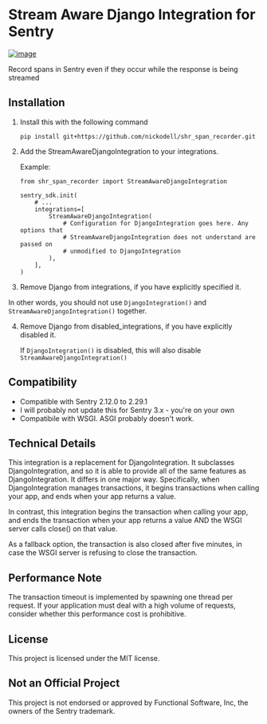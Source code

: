 # Stream Aware Django Integration for Sentry

[![image](https://img.shields.io/pypi/v/shr_span_recorder.svg)](https://pypi.python.org/pypi/shr_span_recorder)

Record spans in Sentry even if they occur while the response is being streamed

## Installation

1.  Install this with the following command

    ```
    pip install git+https://github.com/nickodell/shr_span_recorder.git
    ```

2.  Add the StreamAwareDjangoIntegration to your integrations.

    Example:

    ```
    from shr_span_recorder import StreamAwareDjangoIntegration

    sentry_sdk.init(
        # ...
        integrations=[
            StreamAwareDjangoIntegration(
                # Configuration for DjangoIntegration goes here. Any options that
                # StreamAwareDjangoIntegration does not understand are passed on
                # unmodified to DjangoIntegration
            ),
        ],
    )
    ```


3.  Remove Django from integrations, if you have explicitly specified
    it.

In other words, you should not use `DjangoIntegration()` and `StreamAwareDjangoIntegration()` together.

4.  Remove Django from disabled_integrations, if you
    have explicitly disabled it.

    If `DjangoIntegration()` is disabled, this will also disable `StreamAwareDjangoIntegration()`

## Compatibility

-   Compatible with Sentry 2.12.0 to 2.29.1
-   I will probably not update this for Sentry 3.x - you're on your own
-   Compatibile with WSGI. ASGI probably doesn't work.

## Technical Details

This integration is a replacement for DjangoIntegration. It subclasses
DjangoIntegration, and so it is able to provide all of the same features
as DjangoIntegration. It differs in one major way. Specifically, when
DjangoIntegration manages transactions, it begins transactions when
calling your app, and ends when your app returns a value.

In contrast, this integration begins the transaction when calling your
app, and ends the transaction when your app returns a value AND the WSGI
server calls close() on that value.

As a fallback option, the transaction is also closed after five minutes,
in case the WSGI server is refusing to close the transaction.

## Performance Note

The transaction timeout is implemented by spawning one thread per
request. If your application must deal with a high volume of requests,
consider whether this performance cost is prohibitive.

## License

This project is licensed under the MIT license.

## Not an Official Project

This project is not endorsed or approved by Functional Software, Inc,
the owners of the Sentry trademark.
